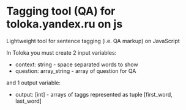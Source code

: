 # Tagging tool (QA) for toloka.yandex.ru on js
Lightweight tool for sentence tagging (i.e. QA markup) on JavaScript


In Toloka you must create 2 input variables:
* context: string - space separated words to show
* question: array_string - array of question for QA

and 1 output variable:
* output: [int] - arrays of taggs represented as tuple [first_word, last_word] 
